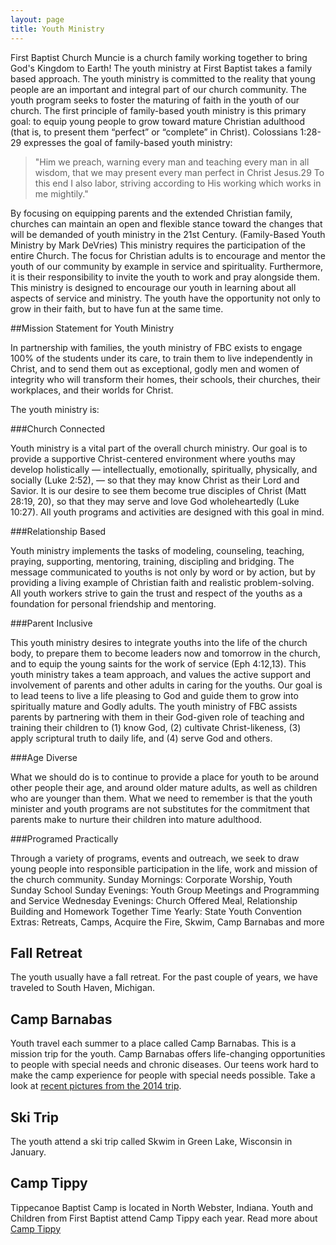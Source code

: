 ```yaml
---
layout: page
title: Youth Ministry
---
```


First Baptist Church Muncie is a church family working together to bring God's Kingdom to Earth!
The youth ministry at First Baptist takes a family based approach. The youth ministry is committed to the reality that young people are an important and integral part of our church community. The youth program seeks to foster the maturing of faith in the youth of our church. The first principle of family-based youth ministry is this primary goal: to equip young people to grow toward mature Christian adulthood (that is, to present them “perfect” or “complete” in Christ). Colossians 1:28-29 expresses the goal of family-based youth ministry:

>"Him we preach, warning every man and teaching every man in all wisdom, that we may present every man perfect in Christ Jesus.29 To this end I also labor, striving according to His working which works in me mightily."

By focusing on equipping parents and the extended Christian family, churches can maintain an open and flexible stance toward the changes that will be demanded of youth ministry in the 21st Century. (Family-Based Youth Ministry by Mark DeVries) This ministry requires the participation of the entire Church. The focus for Christian adults is to encourage and mentor the youth of our community by example in service and spirituality. Furthermore, it is their responsibility to invite the youth to work and pray alongside them. This ministry is designed to encourage our youth in learning about all aspects of service and ministry. The youth have the opportunity not only to grow in their faith, but to have fun at the same time.

##Mission Statement for Youth Ministry

In partnership with families, the youth ministry of FBC exists to engage 100% of the students under its care, to train them to live independently in Christ, and to send them out as exceptional, godly men and women of integrity who will transform their homes, their schools, their churches, their workplaces, and their worlds for Christ.

The youth ministry is:

###Church Connected

Youth ministry is a vital part of the overall church ministry. Our goal is to provide a supportive Christ-centered environment where youths may develop holistically — intellectually, emotionally, spiritually, physically, and socially (Luke 2:52), — so that they may know Christ as their Lord and Savior. It is our desire to see them become true disciples of Christ (Matt 28:19, 20), so that they may serve and love God wholeheartedly (Luke 10:27). All youth programs and activities are designed with this goal in mind.

###Relationship Based

Youth ministry implements the tasks of modeling, counseling, teaching, praying, supporting, mentoring, training, discipling and bridging. The message communicated to youths is not only by word or by action, but by providing a living example of Christian faith and realistic problem-solving. All youth workers strive to gain the trust and respect of the youths as a foundation for personal friendship and mentoring.

###Parent Inclusive

This youth ministry desires to integrate youths into the life of the church body, to prepare them to become leaders now and tomorrow in the church, and to equip the young saints for the work of service (Eph 4:12,13). This youth ministry takes a team approach, and values the active support and involvement of parents and other adults in caring for the youths. Our goal is to lead teens to live a life pleasing to God and guide them to grow into spiritually mature and Godly adults. The youth ministry of FBC assists parents by partnering with them in their God-given role of teaching and training their children to (1) know God, (2) cultivate Christ-likeness, (3) apply scriptural truth to daily life, and (4) serve God and others.

###Age Diverse

What we should do is to continue to provide a place for youth to be around other people their age, and around older mature adults, as well as children who are younger than them. What we need to remember is that the youth minister and youth programs are not substitutes for the commitment that parents make to nurture their children into mature adulthood.

###Programed Practically

Through a variety of programs, events and outreach, we seek to draw young people into responsible participation in the life, work and mission of the church community. Sunday Mornings: Corporate Worship, Youth Sunday School Sunday Evenings: Youth Group Meetings and Programming and Service
Wednesday Evenings: Church Offered Meal, Relationship Building and Homework Together Time Yearly: State Youth Convention Extras: Retreats, Camps, Acquire the Fire, Skwim, Camp Barnabas and more

## Fall Retreat

The youth usually have a fall retreat. For the past couple of years, we have traveled to South Haven, Michigan. 

## Camp Barnabas

Youth travel each summer to a place called Camp Barnabas. This is a mission trip for the youth. Camp Barnabas offers life-changing opportunities to people with special needs and chronic diseases. Our teens work hard to make the camp experience for people with special needs possible. Take a look at [recent pictures from the 2014 trip](https://www.flickr.com/photos/fbcmuncie/sets/72157645585580653/).

## Ski Trip

The youth attend a ski trip called Skwim in Green Lake, Wisconsin in January. 

## Camp Tippy
[](http://www.camptippy.org/ "")
Tippecanoe Baptist Camp is located in North Webster, Indiana. Youth and Children from First Baptist attend Camp Tippy each year. Read more about [Camp Tippy](http://www.camptippy.org/)